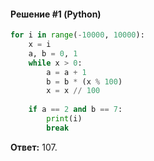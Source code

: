 #### Решение #1 (Python)
```python
for i in range(-10000, 10000):
	x = i
	a, b = 0, 1
	while x > 0:
		a = a + 1
		b = b * (x % 100)
		x = x // 100
	
	if a == 2 and b == 7:
		print(i)
		break
```
**Ответ:** 107.
